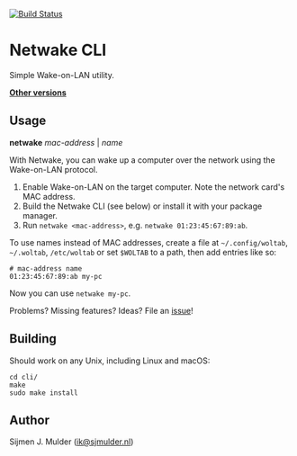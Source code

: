 [![Build Status](https://dev.azure.com/sjmulder/netwake/_apis/build/status/netwake?branchName=master)](https://dev.azure.com/sjmulder/netwake/_build/latest?definitionId=8&branchName=master)

Netwake CLI
===========
Simple Wake-on-LAN utility.

**[Other versions](..)**

Usage
-----
**netwake** *mac-address* | *name*

With Netwake, you can wake up a computer over the network using the
Wake-on-LAN protocol.

 1. Enable Wake-on-LAN on the target computer. Note the network card's
    MAC address.
 2. Build the Netwake CLI (see below) or install it with your package
    manager.
 3. Run `netwake <mac-address>`, e.g. `netwake 01:23:45:67:89:ab`.

To use names instead of MAC addresses, create a file at
`~/.config/woltab`, `~/.woltab`, `/etc/woltab` or set `$WOLTAB` to a
path, then add entries like so:

    # mac-address name
    01:23:45:67:89:ab my-pc

Now you can use `netwake my-pc`.

Problems? Missing features? Ideas? File an
[issue](https://github.com/sjmulder/netwake/issues)!

Building
--------
Should work on any Unix, including Linux and macOS:

    cd cli/
    make
    sudo make install

Author
------
Sijmen J. Mulder (<ik@sjmulder.nl>)
